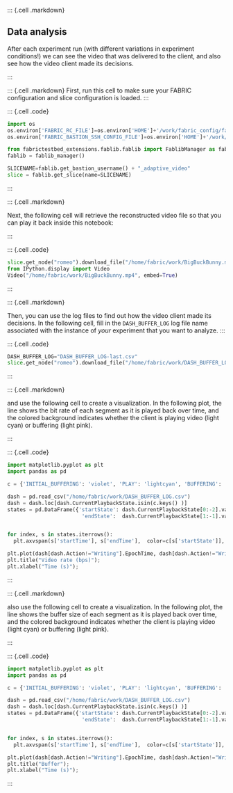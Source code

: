 ::: {.cell .markdown}


## Data analysis

After each experiment run (with different variations in experiment conditions!) we can see the video that was delivered to the client, and also see how the video client made its decisions.

:::


::: {.cell .markdown}
First, run this cell to make sure your FABRIC configuration and slice configuration is loaded.
:::


::: {.cell .code}

```python
import os
os.environ['FABRIC_RC_FILE']=os.environ['HOME']+'/work/fabric_config/fabric_rc'
os.environ['FABRIC_BASTION_SSH_CONFIG_FILE']=os.environ['HOME']+'/work/fabric_config/ssh_config'

from fabrictestbed_extensions.fablib.fablib import FablibManager as fablib_manager
fablib = fablib_manager()                     

SLICENAME=fablib.get_bastion_username() + "_adaptive_video"
slice = fablib.get_slice(name=SLICENAME)
```
:::



::: {.cell .markdown}

Next, the following cell will retrieve the reconstructed video file so that you can play it back inside this notebook:

:::

::: {.cell .code}
```python
slice.get_node("romeo").download_file("/home/fabric/work/BigBuckBunny.mp4", "/home/ubuntu/BigBuckBunny.mp4")
from IPython.display import Video
Video("/home/fabric/work/BigBuckBunny.mp4", embed=True)
```

:::

::: {.cell .markdown}

Then, you can use the log files to find out how the video client made its decisions. In the following cell, fill in the `DASH_BUFFER_LOG` log file name associated with the instance of _your_ experiment that you want to analyze.
:::


::: {.cell .code}

```python
DASH_BUFFER_LOG="DASH_BUFFER_LOG-last.csv"
slice.get_node("romeo").download_file("/home/fabric/work/DASH_BUFFER_LOG.csv", "/home/ubuntu/ASTREAM_LOGS/" + DASH_BUFFER_LOG)
```
:::

::: {.cell .markdown}

and use the following cell to create a visualization. In the following plot, the line shows the bit rate of each segment as it is played back over time, and the colored background indicates whether the client is playing video (light cyan) or buffering (light pink).

:::


::: {.cell .code}

```python
import matplotlib.pyplot as plt
import pandas as pd

c = {'INITIAL_BUFFERING': 'violet', 'PLAY': 'lightcyan', 'BUFFERING': 'lightpink'}

dash = pd.read_csv("/home/fabric/work/DASH_BUFFER_LOG.csv")
dash = dash.loc[dash.CurrentPlaybackState.isin(c.keys() )]
states = pd.DataFrame({'startState': dash.CurrentPlaybackState[0:-2].values, 'startTime': dash.EpochTime[0:-2].values,
                        'endState':  dash.CurrentPlaybackState[1:-1].values, 'endTime':   dash.EpochTime[1:-1].values})


for index, s in states.iterrows():
  plt.axvspan(s['startTime'], s['endTime'],  color=c[s['startState']], alpha=1) 

plt.plot(dash[dash.Action!="Writing"].EpochTime, dash[dash.Action!="Writing"].Bitrate, 'kx:')
plt.title("Video rate (bps)");
plt.xlabel("Time (s)");
```
:::

::: {.cell .markdown}

also use the following cell to create a visualization. In the following plot, the line shows the buffer size of each segment as it is played back over time, and the colored background indicates whether the client is playing video (light cyan) or buffering (light pink).

:::


::: {.cell .code}

```python
import matplotlib.pyplot as plt
import pandas as pd

c = {'INITIAL_BUFFERING': 'violet', 'PLAY': 'lightcyan', 'BUFFERING': 'lightpink'}

dash = pd.read_csv("/home/fabric/work/DASH_BUFFER_LOG.csv")
dash = dash.loc[dash.CurrentPlaybackState.isin(c.keys() )]
states = pd.DataFrame({'startState': dash.CurrentPlaybackState[0:-2].values, 'startTime': dash.EpochTime[0:-2].values,
                        'endState':  dash.CurrentPlaybackState[1:-1].values, 'endTime':   dash.EpochTime[1:-1].values})


for index, s in states.iterrows():
  plt.axvspan(s['startTime'], s['endTime'],  color=c[s['startState']], alpha=1) 

plt.plot(dash[dash.Action!="Writing"].EpochTime, dash[dash.Action!="Writing"].CurrentBufferSize, 'kx:')
plt.title("Buffer");
plt.xlabel("Time (s)");
```
:::

